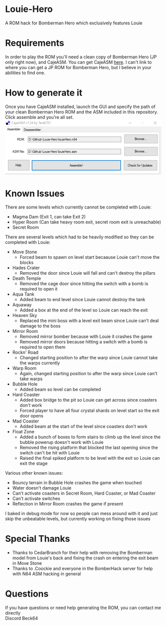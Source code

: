 # Louie-Hero
A ROM hack for Bomberman Hero which exclusively features Louie

# Requirements
In order to play the ROM you'll need a clean copy of Bomberman Hero (JP only right now), and CajeASM. You can get CajeASM [here](https://www.romhacking.net/utilities/1085/). I can't link to where you can get a JP ROM for Bomberman Hero, but I believe in your abilities to find one.

# How to generate it
Once you have CajeASM installed, launch the GUI and specify the path of your clean Bomberman Hero ROM and the ASM included in this repository. Click assemble and you're all set.
![](./Screenshots/CajeASM.png)

# Known Issues
There are some levels which currently cannot be completed with Louie:
- Magma Dam (Exit 1, can take Exit 2)
- Hyper Room (Can take heavy room exit, secret room exit is unreachable)
- Secret Room

There are several levels which had to be heavily modified so they can be completed with Louie:
- Move Stone
  - Forced beam to spawn on level start becaause Louie can't move the blocks
- Hades Crater
  - Removed the door since Louie will fall and can't destroy the pillars
- Death Temple
  - Removed the cage door since hitting the switch with a bomb is required to open it
- Aqua Tank
  - Added beam to end level since Louie cannot destroy the tank
- Aquaway
  - Added a box at the end of the level so Louie can reach the exit
- Heaven Sky
  - Replaced the mini boss with a level exit beam since Louie can't deal damage to the boss
- Mirror Room
  - Removed mirror bomber because with Louie it crashes the game
  - Removed mirror doors because hitting a switch with a bomb is required to open them
- Rockn' Road
  - Changed starting position to after the warp since Louie cannot take the warps currently
- Warp Room
  - Again, changed starting position to after the warp since Louie can't take warps
- Bubble Hole
  - Added beam so level can be completed
- Hard Coaster
  - Added box bridge to the pit so Louie can get across since coasters don't work
  - Forced player to have all four crystal shards on level start so the exit door opens
- Mad Coaster
  - Added beam at the start of the level since coasters don't work
- Float Zone
  - Added a bunch of boxes to form stairs to climb up the level since the bubble powerup doesn't work with Louie
  - Removed the rising platform that blocked the last opening since the switch can't be hit with Louie
  - Raised the final spiked platform to be level with the exit so Louie can exit the stage
 
Various other known issues:
- Bouncy terrain in Bubble Hole crashes the game when touched
- Water doesn't damage Louie
- Can't activate coasters in Secret Room, Hard Coaster, or Mad Coaster
- Can't activate switches
- Reflection in Mirror Room crashes the game if present

I baked in debug mode for now so people can mess around with it and just skip the unbeatable levels, but currently working on fixing those issues

# Special Thanks
- Thanks to CedarBranch for their help with removing the Bomberman model from Louie's back and fixing the crash on entering the exit beam in Move Stone
- Thanks to .Coockie and everyone in the BomberHack server for help with N64 ASM hacking in general

# Questions
If you have questions or need help generating the ROM, you can contact me directly  
Discord Beck64
